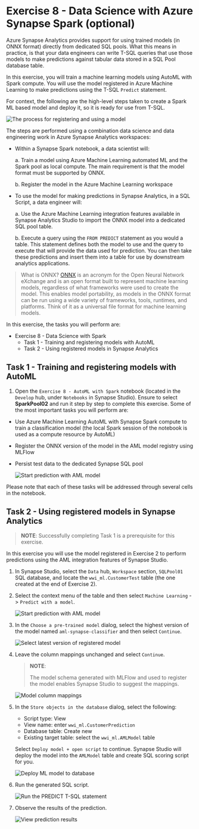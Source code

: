 # Exercise 8 - Data Science with Azure Synapse Spark (optional)

Azure Synapse Analytics provides support for using trained models (in ONNX format) directly from dedicated SQL pools. What this means in practice, is that your data engineers can write T-SQL queries that use those models to make predictions against tabular data stored in a SQL Pool database table.

In this exercise, you will train a machine learning models using AutoML with Spark compute. You will use the model registered in Azure Machine Learning to make predictions using the T-SQL `Predict` statement.

For context, the following are the high-level steps taken to create a Spark ML based model and deploy it, so it is ready for use from T-SQL.

![The process for registering and using a model](media/ex08-model-registration-process.png "Review model registration process")

The steps are performed using a combination data science and data engineering work in Azure Synapse Analytics workspaces:

- Within a Synapse Spark notebook, a data scientist will:

  a. Train a model using Azure Machine Learning automated ML and the Spark pool as local compute. The main requirement is that the model format must be supported by ONNX.

  b. Register the model in the Azure Machine Learning workspace

- To use the model for making predictions in Synapse Analytics, in a SQL Script, a data engineer will:

  a. Use the Azure Machine Learning integration features available in Synapse Analytics Studio to import the ONNX model into a dedicated SQL pool table.

  b. Execute a query using the `FROM PREDICT` statement as you would a table. This statement defines both the model to use and the query to execute that will provide the data used for prediction. You can then take these predictions and insert them into a table for use by downstream analytics applications.

> What is ONNX? [ONNX](https://onnx.ai/) is an acronym for the Open Neural Network eXchange and is an open format built to represent machine learning models, regardless of what frameworks were used to create the model. This enables model portability, as models in the ONNX format can be run using a wide variety of frameworks, tools, runtimes, and platforms. Think of it as a universal file format for machine learning models.

In this exercise, the tasks you will perform are:

- Exercise 8 - Data Science with Spark
  - Task 1 - Training and registering models with AutoML
  - Task 2 - Using registered models in Synapse Analytics

## Task 1 - Training and registering models with AutoML

1. Open the `Exercise 8 - AutoML with Spark` notebook (located in the `Develop` hub, under `Notebooks` in Synapse Studio). Ensure to select **SparkPool02** and run it step by step to complete this exercise. Some of the most important tasks you will perform are:

- Use Azure Machine Learning AutoML with Synapse Spark compute to train a classification model (the local Spark session of the notebook is used as a compute resource by AutoML)
- Register the ONNX version of the model in the AML model registry using MLFlow
- Persist test data to the dedicated Synapse SQL pool

  ![Start prediction with AML model](./media/ex8img1.png)
  

Please note that each of these tasks will be addressed through several cells in the notebook.

## Task 2 - Using registered models in Synapse Analytics

>**NOTE**: Successfully completing Task 1 is a prerequisite for this exercise.

In this exercise you will use the model registered in Exercise 2 to perform predictions using the AML integration features of Synapse Studio.

1. In Synapse Studio, select the `Data` hub, `Workspace` section, `SQLPool01` SQL database, and locate the `wwi_ml.CustomerTest` table (the one created at the end of Exercise 2).

2. Select the context menu of the table and then select `Machine Learning` -> `Predict with a model`.

    ![Start prediction with AML model](./media/ex08-predict-with-a-model.png)

3. In the `Choose a pre-trained model` dialog, select the highest version of the model named `aml-synapse-classifier` and then select `Continue`.

    ![Select latest version of registered model](./media/ex08-select-latest-model.png)

4. Leave the column mappings unchanged and select `Continue`.

    >**NOTE**:
    >
    >The model schema generated with MLFlow and used to register the model enables Synapse Studio to suggest the mappings.

    ![Model column mappings](./media/ex08-model-inputs-mapping.png)

5. In the `Store objects in the database` dialog, select the following:

    - Script type: View
    - View name: enter `wwi_ml.CustomerPrediction`
    - Database table: Create new
    - Existing target table: select the `wwi_ml.AMLModel` table

    Select `Deploy model + open script` to continue. Synapse Studio will deploy the model into the `AMLModel` table and create SQL scoring script for you.

    ![Deploy ML model to database](./media/ex08-deploy-model-to-database.png)

6. Run the generated SQL script.

    ![Run the PREDICT T-SQL statement](./media/ex08-run-predict-sql-statement.png)

7. Observe the results of the prediction.

    ![View prediction results](./media/ex08-prediction-results.png)
